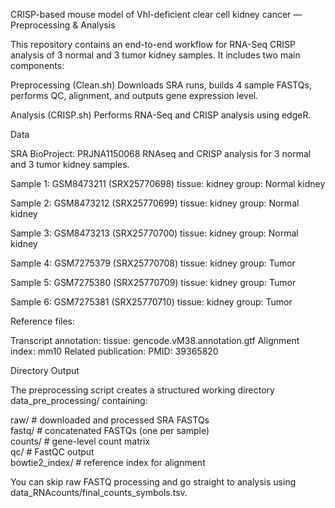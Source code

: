 CRISP-based mouse model of Vhl-deficient clear cell kidney cancer — Preprocessing & Analysis

This repository contains an end-to-end workflow for RNA-Seq CRISP analysis of 3 normal and 3 tumor kidney samples.
It includes two main components:

Preprocessing (Clean.sh)
Downloads SRA runs, builds 4 sample FASTQs, performs QC, alignment, and outputs gene expression level.

Analysis (CRISP.sh)
Performs RNA-Seq and CRISP analysis using edgeR.

Data

SRA BioProject: PRJNA1150068
RNAseq and CRISP analysis for 3 normal and 3 tumor kidney samples.

Sample 1: GSM8473211 (SRX25770698)
tissue: kidney
group: Normal kidney

Sample 2: GSM8473212 (SRX25770699)
tissue: kidney
group: Normal kidney

Sample 3: GSM8473213 (SRX25770700)
tissue: kidney
group: Normal kidney

Sample 4: GSM7275379 (SRX25770708)
tissue: kidney
group: Tumor

Sample 5: GSM7275380 (SRX25770709)
tissue: kidney
group: Tumor

Sample 6: GSM7275381 (SRX25770710)
tissue: kidney
group: Tumor

Reference files:

Transcript annotation: tissue: gencode.vM38.annotation.gtf
Alignment index: mm10
Related publication:
PMID: 39365820

Directory Output

The preprocessing script creates a structured working directory data_pre_processing/ containing:

raw/      # downloaded and processed SRA FASTQs  
fastq/    # concatenated FASTQs (one per sample)  
counts/   # gene-level count matrix   
qc/       # FastQC output  
bowtie2_index/  # reference index for alignment  


You can skip raw FASTQ processing and go straight to analysis using data_RNAcounts/final_counts_symbols.tsv.
